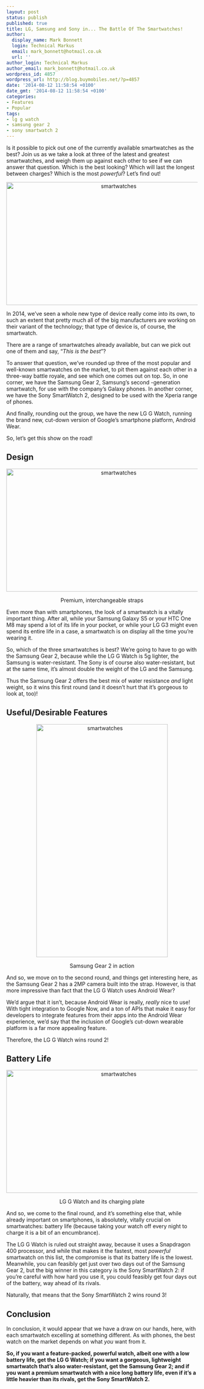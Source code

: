 ```yaml
---
layout: post
status: publish
published: true
title: LG, Samsung and Sony in... The Battle Of The Smartwatches!
author:
  display_name: Mark Bonnett
  login: Technical Markus
  email: mark_bonnett@hotmail.co.uk
  url: ''
author_login: Technical Markus
author_email: mark_bonnett@hotmail.co.uk
wordpress_id: 4857
wordpress_url: http://blog.buymobiles.net/?p=4857
date: '2014-08-12 11:58:54 +0100'
date_gmt: '2014-08-12 11:58:54 +0100'
categories:
- Features
- Popular
tags:
- lg g watch
- samsung gear 2
- sony smartwatch 2
---
```

<p><span class="postStandFirst">Is it possible to pick out one of the currently available smartwatches as the best? Join us as we take a look at three of the latest and greatest smartwatches, and weigh them up against each other to see if we can answer that question. Which is the best looking? Which will last the longest between charges? Which is the most <i>powerful</i>? Let&rsquo;s find out!&nbsp;</span></p>
<p style="text-align: center;"><img class="aligncenter  wp-image-4859" alt="smartwatches" src="https://a1comms-blog-buymobiles.storage.googleapis.com/2014/08/DSC_1125-1024x576.jpg" width="576" height="324" /></p>
<p>In 2014, we&rsquo;ve seen a whole new type of device really come into its own, to such an extent that pretty much all of the big manufacturers are working on their variant of the technology; that type of device is, of course, the smartwatch.</p>
<p>There are a range of smartwatches already available, but can we pick out one of them and say, &ldquo;<i>This is the best</i>&rdquo;?</p>
<p>To answer that question, we&rsquo;ve rounded up three of the most popular and well-known smartwatches on the market, to pit them against each other in a three-way battle royale, and see which one comes out on top. So, in one corner, we have the Samsung Gear 2, Samsung&rsquo;s second -generation smartwatch, for use with the company&rsquo;s Galaxy phones. In another corner, we have the Sony SmartWatch 2, designed to be used with the Xperia range of phones.</p>
<p>And finally, rounding out the group, we have the new LG G Watch, running the brand new, cut-down version of Google&rsquo;s smartphone platform, Android Wear.</p>
<p>So, let&rsquo;s get this show on the road!</p>
<h2><b>Design</b></h2>
<p style="text-align: center;"><img class="aligncenter  wp-image-4860" alt="smartwatches" src="https://a1comms-blog-buymobiles.storage.googleapis.com/2014/08/DSC_1133-1024x576.jpg" width="576" height="324" /></p>
<p style="text-align: center;"><span class="caption">Premium, interchangeable straps</span></p>
<p>Even more than with smartphones, the look of a smartwatch is a vitally important thing. After all, while your Samsung Galaxy S5 or your HTC One M8 may spend a lot of its life in your pocket, or while your LG G3 might even spend its entire life in a case, a smartwatch is on display all the time you&rsquo;re wearing it.</p>
<p>So, which of the three smartwatches is best? We&rsquo;re going to have to go with the Samsung Gear 2, because while the LG G Watch is 5g lighter, the Samsung is water-resistant. The Sony is of course also water-resistant, but at the same time, it&rsquo;s almost double the weight of the LG and the Samsung.</p>
<p>Thus the Samsung Gear 2 offers the best mix of water resistance <i>and</i> light weight, so it wins this first round (and it doesn&rsquo;t hurt that it&rsquo;s gorgeous to look at, too)!</p>
<h2><b>Useful/Desirable Features</b></h2>
<p style="text-align: center;"><img class="aligncenter  wp-image-4861" alt="smartwatches" src="https://a1comms-blog-buymobiles.storage.googleapis.com/2014/08/DSC_1136-576x1024.jpg" width="346" height="614" /></p>
<p style="text-align: center;"><span class="caption">Samsung Gear 2 in action</span></p>
<p>And so, we move on to the second round, and things get interesting here, as the Samsung Gear 2 has a 2MP camera built into the strap. However, is that more impressive than fact that the LG G Watch uses Android Wear?</p>
<p>We&rsquo;d argue that it isn&rsquo;t, because Android Wear is really, <i>really</i> nice to use! With tight integration to Google Now, and a ton of APIs that make it easy for developers to integrate features from their apps into the Android Wear experience, we&rsquo;d say that the inclusion of Google&rsquo;s cut-down wearable platform is a far more appealing feature.</p>
<p>Therefore, the LG G Watch wins round 2!</p>
<h2><b>Battery Life</b></h2>
<p style="text-align: center;"><img class="aligncenter  wp-image-4862" alt="smartwatches" src="https://a1comms-blog-buymobiles.storage.googleapis.com/2014/08/DSC_1122-1024x576.jpg" width="576" height="324" /></p>
<p style="text-align: center;"><span class="caption">LG G Watch and its charging plate</span></p>
<p>And so, we come to the final round, and it&rsquo;s something else that, while already important on smartphones, is absolutely, vitally crucial on smartwatches: battery life (because taking your watch off every night to charge it is a bit of an encumbrance).</p>
<p>The LG G Watch is ruled out straight away, because it uses a Snapdragon 400 processor, and while that makes it the fastest, most <i>powerful</i> smartwatch on this list, the compromise is that its battery life is the lowest. Meanwhile, you can feasibly get just over two days out of the Samsung Gear 2, but the big winner in this category is the Sony SmartWatch 2: if you&rsquo;re careful with how hard you use it, you could feasibly get four days out of the battery, way ahead of its rivals.</p>
<p>Naturally, that means that the Sony SmartWatch 2 wins round 3!</p>
<h2><b>Conclusion</b></h2>
<p>In conclusion, it would appear that we have a draw on our hands, here, with each smartwatch excelling at something different. As with phones, the best watch on the market depends on what <i>you</i> want from it.</p>
<p><strong>So, if you want a feature-packed, powerful watch, albeit one with a low battery life, get the LG G Watch; if you want a gorgeous, lightweight smartwatch that&rsquo;s also water-resistant, get the Samsung Gear 2; and if you want a premium smartwatch with a nice long battery life, even if it&rsquo;s a little heavier than its rivals, get the Sony SmartWatch 2.</strong></p>
